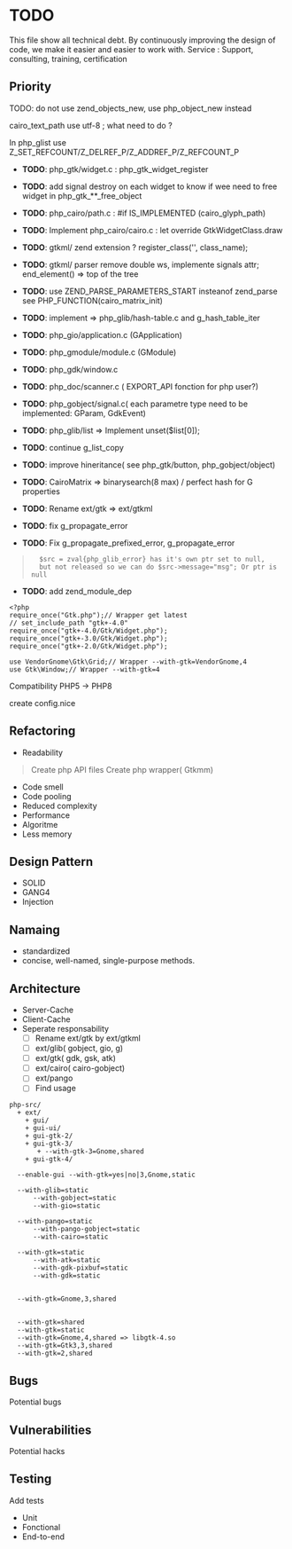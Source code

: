 # TODO

This file show all technical debt.
By continuously improving the design of code, we make it easier and easier to work with.
Service : Support, consulting, training, certification

## Priority

TODO: do not use zend_objects_new, use php_object_new instead

cairo_text_path use utf-8 ; what need to do ?


In php_glist use Z_SET_REFCOUNT/Z_DELREF_P/Z_ADDREF_P/Z_REFCOUNT_P

- **TODO**: php_gtk/widget.c : php_gtk_widget_register
- **TODO**: add signal destroy on each widget to know if wee need to free widget in php_gtk_**_free_object
- **TODO**: php_cairo/path.c : #if IS_IMPLEMENTED (cairo_glyph_path)

- **TODO**: Implement php_cairo/cairo.c : let override GtkWidgetClass.draw
- **TODO**: gtkml/ zend extension ? register_class('<element>', class_name);
- **TODO**: gtkml/ parser remove double ws, implemente signals attr; end_element() => top of the tree

- **TODO**: use ZEND_PARSE_PARAMETERS_START insteanof zend_parse
            see PHP_FUNCTION(cairo_matrix_init)

- **TODO**: implement => php_glib/hash-table.c and g_hash_table_iter
- **TODO**:               php_gio/application.c (GApplication)
- **TODO**:               php_gmodule/module.c  (GModule)
- **TODO**:               php_gdk/window.c
- **TODO**:               php_doc/scanner.c ( EXPORT_API fonction for php user?)
- **TODO**: php_gobject/signal.c( each parametre type need to be implemented: GParam, GdkEvent)
- **TODO**: php_glib/list => Implement unset($list[0]);
- **TODO**:                  continue g_list_copy
- **TODO**: improve hineritance( see php_gtk/button, php_gobject/object)
- **TODO**: CairoMatrix => binarysearch(8 max) / perfect hash for G properties

- **TODO**: Rename ext/gtk => ext/gtkml


- **TODO**: fix g_propagate_error
- **TODO**: Fix g_propagate_prefixed_error, g_propagate_error
>       $src = zval{php_glib_error} has it's own ptr set to null,
>       but not released so we can do $src->message="msg"; Or ptr is null


- **TODO**: add zend_module_dep

```
<?php
require_once("Gtk.php");// Wrapper get latest
// set_include_path "gtk+-4.0"
require_once("gtk+-4.0/Gtk/Widget.php");
require_once("gtk+-3.0/Gtk/Widget.php");
require_once("gtk+-2.0/Gtk/Widget.php");

use VendorGnome\Gtk\Grid;// Wrapper --with-gtk=VendorGnome,4
use Gtk\Window;// Wrapper --with-gtk=4
```

Compatibility PHP5 -> PHP8




create config.nice


## Refactoring
- Readability
> Create php API files
> Create php wrapper( Gtkmm)
- Code smell
- Code pooling
- Reduced complexity
- Performance
- Algoritme
- Less memory

## Design Pattern
- SOLID
- GANG4
- Injection

## Namaing
- standardized
- concise, well-named, single-purpose methods.

## Architecture 

- Server-Cache
- Client-Cache
- Seperate responsability
  - [ ] Rename ext/gtk by ext/gtkml
  - [ ] ext/glib( gobject, gio, g)
  - [ ] ext/gtk( gdk, gsk, atk)
  - [ ] ext/cairo( cairo-gobject)
  - [ ] ext/pango
  - [ ] Find usage

```
php-src/
  + ext/
    + gui/
    + gui-ui/
    + gui-gtk-2/
    + gui-gtk-3/
       + --with-gtk-3=Gnome,shared
    + gui-gtk-4/

  --enable-gui --with-gtk=yes|no|3,Gnome,static

  --with-glib=static
      --with-gobject=static
      --with-gio=static

  --with-pango=static
      --with-pango-gobject=static
      --with-cairo=static

  --with-gtk=static
      --with-atk=static
      --with-gdk-pixbuf=static
      --with-gdk=static


  --with-gtk=Gnome,3,shared


  --with-gtk=shared
  --with-gtk=static
  --with-gtk=Gnome,4,shared => libgtk-4.so
  --with-gtk=Gtk3,3,shared
  --with-gtk=2,shared
```
## Bugs
Potential bugs

## Vulnerabilities 
Potential hacks


## Testing
Add tests
- Unit
- Fonctional
- End-to-end




